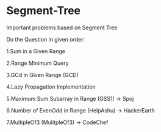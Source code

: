# Segment-Tree
Important problems based on Segment Tree

Do the Question in given order:

1.Sum in a Given Range

2.Range Minimum Query

3.GCd in Given Range (GCD)

4.Lazy Propagation Implementation

5.Maximum Sum Subarray in Range (GSS1) -> Spoj

6.Number of EvenOdd in Range (HelpAshu) -> HackerEarth

7.MultipleOf3 (MulitpleOf3) -> CodeChef
